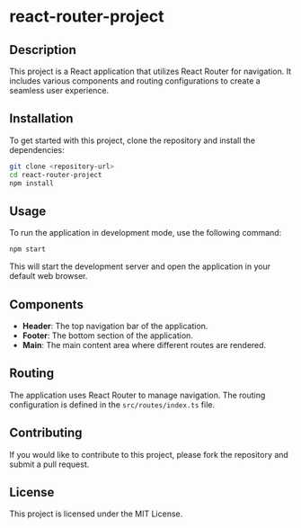 # react-router-project

## Description
This project is a React application that utilizes React Router for navigation. It includes various components and routing configurations to create a seamless user experience.

## Installation
To get started with this project, clone the repository and install the dependencies:

```bash
git clone <repository-url>
cd react-router-project
npm install
```

## Usage
To run the application in development mode, use the following command:

```bash
npm start
```

This will start the development server and open the application in your default web browser.

## Components
- **Header**: The top navigation bar of the application.
- **Footer**: The bottom section of the application.
- **Main**: The main content area where different routes are rendered.

## Routing
The application uses React Router to manage navigation. The routing configuration is defined in the `src/routes/index.ts` file.

## Contributing
If you would like to contribute to this project, please fork the repository and submit a pull request.

## License
This project is licensed under the MIT License.